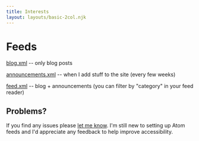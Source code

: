 ```yaml
---
title: Interests
layout: layouts/basic-2col.njk
---
```


# Feeds

[blog.xml](/feeds/blog.xml) -- only blog posts

[announcements.xml](/feeds/announcements.xml) -- when I add stuff to the site (every few weeks)

[feed.xml](/feeds/feed.xml) -- blog + announcements (you can filter by "category" in your feed reader)

## Problems?

If you find any issues please [let me know](/contact/). I'm still new to setting up Atom feeds and I'd appreciate any feedback to help improve accessibility.
